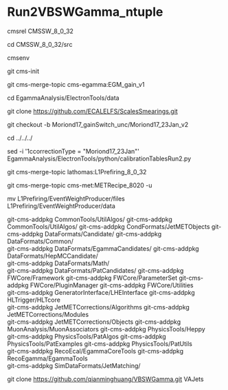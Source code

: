 # Run2VBSWGamma_ntuple

cmsrel CMSSW_8_0_32

cd CMSSW_8_0_32/src

cmsenv 

git cms-init

git cms-merge-topic cms-egamma:EGM_gain_v1

cd EgammaAnalysis/ElectronTools/data

git clone https://github.com/ECALELFS/ScalesSmearings.git

git checkout -b Moriond17_gainSwitch_unc/Moriond17_23Jan_v2

cd ../../../

sed -i '1ccorrectionType = "Moriond17_23Jan"' EgammaAnalysis/ElectronTools/python/calibrationTablesRun2.py

git cms-merge-topic lathomas:L1Prefiring_8_0_32

git cms-merge-topic cms-met:METRecipe_8020 -u

mv L1Prefiring/EventWeightProducer/files L1Prefiring/EventWeightProducer/data

git-cms-addpkg CommonTools/UtilAlgos/
git-cms-addpkg CommonTools/UtilAlgos/
git-cms-addpkg CondFormats/JetMETObjects
git-cms-addpkg DataFormats/Candidate/
git-cms-addpkg DataFormats/Common/   
git-cms-addpkg DataFormats/EgammaCandidates/
git-cms-addpkg DataFormats/HepMCCandidate/  
git-cms-addpkg DataFormats/Math/          
git-cms-addpkg DataFormats/PatCandidates/
git-cms-addpkg FWCore/Framework
git-cms-addpkg FWCore/ParameterSet
git-cms-addpkg FWCore/PluginManager
git-cms-addpkg FWCore/Utilities    
git-cms-addpkg GeneratorInterface/LHEInterface
git-cms-addpkg HLTrigger/HLTcore              
git-cms-addpkg JetMETCorrections/Algorithms
git-cms-addpkg JetMETCorrections/Modules   
git-cms-addpkg JetMETCorrections/Objects
git-cms-addpkg MuonAnalysis/MuonAssociators
git-cms-addpkg PhysicsTools/Heppy          
git-cms-addpkg PhysicsTools/PatAlgos
git-cms-addpkg PhysicsTools/PatExamples
git-cms-addpkg PhysicsTools/PatUtils   
git-cms-addpkg RecoEcal/EgammaCoreTools
git-cms-addpkg RecoEgamma/EgammaTools  
git-cms-addpkg SimDataFormats/JetMatching/


git clone https://github.com/qianminghuang/VBSWGamma.git VAJets
